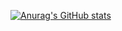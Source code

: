 [![Anurag's GitHub stats](https://github-readme-stats.vercel.app/api?username=dyj0816)](https://github.com/anuraghazra/github-readme-stats)

